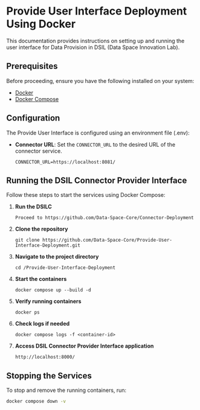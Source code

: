 # Provide User Interface Deployment Using Docker

This documentation provides instructions on setting up and running the user interface for Data Provision in DSIL (Data Space Innovation Lab).


## Prerequisites
Before proceeding, ensure you have the following installed on your system:

- [Docker](https://www.docker.com/)
- [Docker Compose](https://docs.docker.com/compose/)

## Configuration
The Provide User Interface is configured using an environment file (.env): 
- **Connector URL**: Set the `CONNECTOR_URL` to the desired URL of the connector service.
  ```env
  CONNECTOR_URL=https://localhost:8081/
  ```

## Running the DSIL Connector Provider Interface
Follow these steps to start the services using Docker Compose:

1. **Run the DSILC**
   ```
   Proceed to https://github.com/Data-Space-Core/Connector-Deployment
   ```
2. **Clone the repository**
   ```
   git clone https://github.com/Data-Space-Core/Provide-User-Interface-Deployment.git
   ```
3. **Navigate to the project directory**
   ```
   cd /Provide-User-Interface-Deployment
   ```
4. **Start the containers**
   ```
   docker compose up --build -d
   ```
5. **Verify running containers**
   ```
   docker ps
   ```
6. **Check logs if needed**
   ```
   docker compose logs -f <container-id>
   ```
   
7. **Access DSIL Connector Provider Interface application**
   ```
   http://localhost:8000/
   ```

## Stopping the Services
To stop and remove the running containers, run:
```sh
docker compose down -v
```

